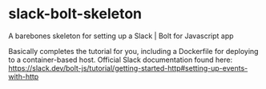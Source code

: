 # slack-bolt-skeleton
A barebones skeleton for setting up a Slack | Bolt for Javascript app

Basically completes the tutorial for you, including a Dockerfile for deploying to a container-based host.
Official Slack documentation found here: https://slack.dev/bolt-js/tutorial/getting-started-http#setting-up-events-with-http
